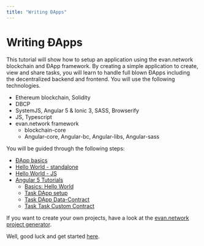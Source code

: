 ```yaml
---
title: "Writing ÐApps"
---
```

# Writing ÐApps
This tutorial will show how to setup an application using the evan.network blockchain and ÐApp framework.
By creating a simple application to create, view and share tasks, you will learn to handle full blown
ÐApps including the decentralized backend and frontend. You will use the following technologies.
  - Ethereum blockchain, Solidity
  - DBCP
  - SystemJS, Angular 5 & Ionic 3, SASS, Browserify
  - JS, Typescript
  - evan.network framework
    - blockchain-core
    - Angular-core, Angular-bc, Angular-libs, Angular-sass

You will be guided through the following steps:
- [ÐApp basics](/dapps/basics)
- [Hello World - standalone](/dapps/standalone/standalone)
- [Hello World - JS](/dapps/js/hello-world)
- [Angular 5 Tutorials](/dapps/angular/choose)
  - [Basics: Hello World](/dapps/angular/hello-world)
  - [Task DApp setup](/dapps/angular/task)
  - [Task DApp Data-Contract](/dapps/angular/task-data-contract)
  - [Task Task Custom Contract](/dapps/angular/task-custom-contract)

If you want to create your own projects, have a look at the [evan.network project generator](/dev/generator-evan).

Well, good luck and get started [here](/dapps/basics).
